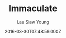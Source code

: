---
title: Immaculate
github: https://github.com/siawyoung/immaculate
demo: https://cdn.ampproject.org/c/siawyoung.com/immaculate/
author: Lau Siaw Young
ssg:
  - Jekyll
cms:
  - No Cms
date: 2016-03-30T07:48:59.000Z
description: A beautiful, fast, AMP-compliant Jekyll theme based on Tufte CSS.
stale: true
draft: true
---
